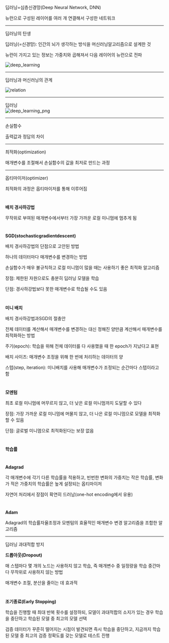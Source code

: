 딥러닝=심층신경망(Deep Neural Network, DNN)<br>

뉴런으로 구성된 레이어를 여러 개 연결해서 구성한 네트워크

---

딥러닝의 탄생<br>

딥러닝(=신경망): 인간의 뇌가 생각하는 방식을 머신러닝알고리즘으로 설계한 것<br>

뉴런이 가지고 있는 정보는 가중치와 곱해져서 다음 레이어의 뉴런으로 전파<br>

![deep_learning](https://github.com/ornni/ML_algorithm/blob/main/image/2-1.png?raw=true)

---

딥러닝과 머신러닝의 관계<br>

![relation](https://github.com/ornni/ML_algorithm/blob/main/image/2-2.png?raw=true)

---

딥러닝<br>
![deep_learning_png](https://github.com/ornni/ML_algorithm/blob/main/image/3-1.png?raw=true)

---

손실함수<br>

출력값과 정답의 차이

---

최적화(optimization)<br>

매개변수를 조절해서 손실함수의 값을 최저로 만드는 과정

---

옵티마이저(optimizer)<br>

최적화의 과정은 옵티마이저를 통해 이루어짐

#

**배치 경사하강법**<br>

무작위로 부여된 매개변수에서부터 가장 가까운 로컬 미니멈에 멈추게 됨

#

**SGD(stochasticgradientdescent)**<br>

배치 경사하강법의 단점으로 고안된 방법<br>

하나의 데이터마다 매개변수를 변경하는 방법<br>

손실함수가 매우 불규칙하고 로컬 미니멈이 많을 때는 사용하기 좋은 최적화 알고리즘<br>

장점: 제한된 자원으로도 충분히 딥러닝 모델을 학습<br>

단점: 경사하강법보다 못한 매개변수로 학습될 수도 있음

#

**미니 배치**<br>

배치 경사하강법과SGD의 절충안<br>

전체 데이터를 계산해서 매개변수를 변경하는 대신 정해진 양만큼 계산해서 매개변수를 최적화하는 방법<br>

주기(epoch): 학습을 위해 전체 데이터를 다 사용했을 때 한 epoch가 지났다고 표현<br>

배치 사이즈: 매개변수 조정을 위해 한 번에 처리하는 데이터의 양<br>

스텝(step, iteration): 미니배치를 사용해 매개변수가 조정되는 순간마다 스텝이라고 함<br>

#

**모멘텀**<br>

최초 로컬 미니멈에 머무르지 않고, 더 낮은 로컬 미니멈까지 도달할 수 있다<br>

장점: 가장 가까운 로컬 미니멈에 머물지 않고, 더 나은 로컬 미니멈으로 모델을 최적화할 수 있음<br>

단점: 글로벌 미니멈으로 최적화된다는 보장 없음

#

**학습률**

#

**Adagrad**<br>

각 매개변수에 각기 다른 학습률을 적용하고, 빈번한 변화의 가중치는 작은 학습률, 변화가 적은 가중치의 학습률은 높게 설정되는 옵티마이저<br>

자연어 처리에서 장점이 확연히 드러남(one-hot encoding에서 유용)

#

**Adam**<br>

Adagrad의 학습률자율조정과 모멘텀의 효율적인 매개변수 변경 알고리즘을 조합한 알고리즘

---
딥러닝 과대적합 방지<br>

**드롭아웃(Dropout)**<br>

매 스텝마다 몇 개의 노드는 사용하지 않고 학습, 즉 매개변수 중 일정량을 학습 중간마다 무작위로 사용하지 않는 방법<br>

매개변수 조절, 분산을 줄이는 데 효과적

#

**조기종료(Early Stopping)**<br>

학습을 진행할 때 최대 반복 횟수를 설정하되, 모델이 과대적합의 소지가 있는 경우 학습을 중단하고 학습된 모델 중 최고의 모델 선택<br>

검증 데이터가 꾸준히 떨어지는 시점이 발견되면 즉시 학습을 중단하고, 지금까지 학습된 모델 중 최고의 검증 정확도를 갖는 모델로 테스트 진행

